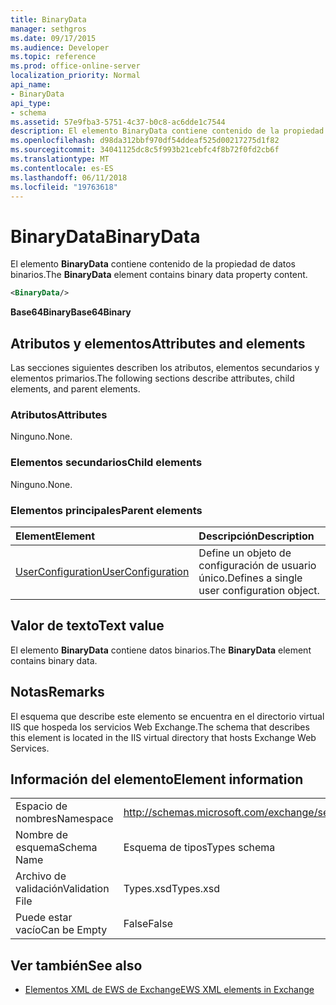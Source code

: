 ```yaml
---
title: BinaryData
manager: sethgros
ms.date: 09/17/2015
ms.audience: Developer
ms.topic: reference
ms.prod: office-online-server
localization_priority: Normal
api_name:
- BinaryData
api_type:
- schema
ms.assetid: 57e9fba3-5751-4c37-b0c8-ac6dde1c7544
description: El elemento BinaryData contiene contenido de la propiedad de datos binarios.
ms.openlocfilehash: d98da312bbf970df54ddeaf525d00217275d1f82
ms.sourcegitcommit: 34041125dc8c5f993b21cebfc4f8b72f0fd2cb6f
ms.translationtype: MT
ms.contentlocale: es-ES
ms.lasthandoff: 06/11/2018
ms.locfileid: "19763618"
---
```

# <a name="binarydata"></a><span data-ttu-id="3ef3c-103">BinaryData</span><span class="sxs-lookup"><span data-stu-id="3ef3c-103">BinaryData</span></span>

<span data-ttu-id="3ef3c-104">El elemento **BinaryData** contiene contenido de la propiedad de datos binarios.</span><span class="sxs-lookup"><span data-stu-id="3ef3c-104">The **BinaryData** element contains binary data property content.</span></span> 
  
```xml
<BinaryData/>
```

 <span data-ttu-id="3ef3c-105">**Base64Binary**</span><span class="sxs-lookup"><span data-stu-id="3ef3c-105">**Base64Binary**</span></span>
## <a name="attributes-and-elements"></a><span data-ttu-id="3ef3c-106">Atributos y elementos</span><span class="sxs-lookup"><span data-stu-id="3ef3c-106">Attributes and elements</span></span>

<span data-ttu-id="3ef3c-107">Las secciones siguientes describen los atributos, elementos secundarios y elementos primarios.</span><span class="sxs-lookup"><span data-stu-id="3ef3c-107">The following sections describe attributes, child elements, and parent elements.</span></span>
  
### <a name="attributes"></a><span data-ttu-id="3ef3c-108">Atributos</span><span class="sxs-lookup"><span data-stu-id="3ef3c-108">Attributes</span></span>

<span data-ttu-id="3ef3c-109">Ninguno.</span><span class="sxs-lookup"><span data-stu-id="3ef3c-109">None.</span></span>
  
### <a name="child-elements"></a><span data-ttu-id="3ef3c-110">Elementos secundarios</span><span class="sxs-lookup"><span data-stu-id="3ef3c-110">Child elements</span></span>

<span data-ttu-id="3ef3c-111">Ninguno.</span><span class="sxs-lookup"><span data-stu-id="3ef3c-111">None.</span></span>
  
### <a name="parent-elements"></a><span data-ttu-id="3ef3c-112">Elementos principales</span><span class="sxs-lookup"><span data-stu-id="3ef3c-112">Parent elements</span></span>

|<span data-ttu-id="3ef3c-113">**Element**</span><span class="sxs-lookup"><span data-stu-id="3ef3c-113">**Element**</span></span>|<span data-ttu-id="3ef3c-114">**Descripción**</span><span class="sxs-lookup"><span data-stu-id="3ef3c-114">**Description**</span></span>|
|:-----|:-----|
|[<span data-ttu-id="3ef3c-115">UserConfiguration</span><span class="sxs-lookup"><span data-stu-id="3ef3c-115">UserConfiguration</span></span>](userconfiguration.md) <br/> |<span data-ttu-id="3ef3c-116">Define un objeto de configuración de usuario único.</span><span class="sxs-lookup"><span data-stu-id="3ef3c-116">Defines a single user configuration object.</span></span>  <br/> |
   
## <a name="text-value"></a><span data-ttu-id="3ef3c-117">Valor de texto</span><span class="sxs-lookup"><span data-stu-id="3ef3c-117">Text value</span></span>

<span data-ttu-id="3ef3c-118">El elemento **BinaryData** contiene datos binarios.</span><span class="sxs-lookup"><span data-stu-id="3ef3c-118">The **BinaryData** element contains binary data.</span></span> 
  
## <a name="remarks"></a><span data-ttu-id="3ef3c-119">Notas</span><span class="sxs-lookup"><span data-stu-id="3ef3c-119">Remarks</span></span>

<span data-ttu-id="3ef3c-120">El esquema que describe este elemento se encuentra en el directorio virtual IIS que hospeda los servicios Web Exchange.</span><span class="sxs-lookup"><span data-stu-id="3ef3c-120">The schema that describes this element is located in the IIS virtual directory that hosts Exchange Web Services.</span></span>
  
## <a name="element-information"></a><span data-ttu-id="3ef3c-121">Información del elemento</span><span class="sxs-lookup"><span data-stu-id="3ef3c-121">Element information</span></span>

|||
|:-----|:-----|
|<span data-ttu-id="3ef3c-122">Espacio de nombres</span><span class="sxs-lookup"><span data-stu-id="3ef3c-122">Namespace</span></span>  <br/> |http://schemas.microsoft.com/exchange/services/2006/types  <br/> |
|<span data-ttu-id="3ef3c-123">Nombre de esquema</span><span class="sxs-lookup"><span data-stu-id="3ef3c-123">Schema Name</span></span>  <br/> |<span data-ttu-id="3ef3c-124">Esquema de tipos</span><span class="sxs-lookup"><span data-stu-id="3ef3c-124">Types schema</span></span>  <br/> |
|<span data-ttu-id="3ef3c-125">Archivo de validación</span><span class="sxs-lookup"><span data-stu-id="3ef3c-125">Validation File</span></span>  <br/> |<span data-ttu-id="3ef3c-126">Types.xsd</span><span class="sxs-lookup"><span data-stu-id="3ef3c-126">Types.xsd</span></span>  <br/> |
|<span data-ttu-id="3ef3c-127">Puede estar vacío</span><span class="sxs-lookup"><span data-stu-id="3ef3c-127">Can be Empty</span></span>  <br/> |<span data-ttu-id="3ef3c-128">False</span><span class="sxs-lookup"><span data-stu-id="3ef3c-128">False</span></span>  <br/> |
   
## <a name="see-also"></a><span data-ttu-id="3ef3c-129">Ver también</span><span class="sxs-lookup"><span data-stu-id="3ef3c-129">See also</span></span>



- [<span data-ttu-id="3ef3c-130">Elementos XML de EWS de Exchange</span><span class="sxs-lookup"><span data-stu-id="3ef3c-130">EWS XML elements in Exchange</span></span>](ews-xml-elements-in-exchange.md)

